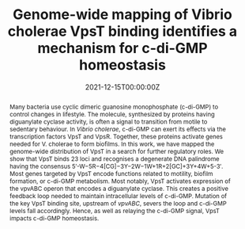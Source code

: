 ---
abstract: Many bacteria use cyclic dimeric guanosine monophosphate (c-di-GMP) to control changes in lifestyle. The molecule, synthesized by proteins having diguanylate cyclase activity, is often a signal to transition from motile to sedentary behaviour. In *Vibrio cholerae*, c-di-GMP can exert its effects via the transcription factors VpsT and VpsR. Together, these proteins activate genes needed for V. cholerae to form biofilms. In this work, we have mapped the genome-wide distribution of VpsT in a search for further regulatory roles. We show that VpsT binds 23 loci and recognises a degenerate DNA palindrome having the consensus 5′-W−5R−4[CG]−3Y−2W−1W+1R+2[GC]+3Y+4W+5-3′. Most genes targeted by VpsT encode functions related to motility, biofilm formation, or c-di-GMP metabolism. Most notably, VpsT activates expression of the vpvABC operon that encodes a diguanylate cyclase. This creates a positive feedback loop needed to maintain intracellular levels of c-di-GMP. Mutation of the key VpsT binding site, upstream of *vpvABC*, severs the loop and c-di-GMP levels fall accordingly. Hence, as well as relaying the c-di-GMP signal, VpsT impacts c-di-GMP homeostasis.
authors:
- T Guest
- JRJ Haycocks
- GZ Warren
- DC Grainger
date: "2021-12-15T00:00:00Z"
doi: ""
featured: true
image:
  preview_only: false
projects: []
publication: '*Nucleic Acids Research*'
publication_short: ""
publication_types:
- "2"
publishDate: "2017-01-01T00:00:00Z"
slides: example
summary: Many bacteria use cyclic dimeric guanosine monophosphate (c-di-GMP) to control changes in lifestyle. In this work, we have mapped the genome-wide distribution of VpsT, a c-di-GMP sensitive transcription factor, in a search for further regulatory roles in *V. cholerae*.
tags:
- Source Themes
title: Genome-wide mapping of Vibrio cholerae VpsT binding identifies a mechanism for c-di-GMP homeostasis
url_code: ""
url_dataset: ""
url_pdf: https://watermark.silverchair.com/gkab1194.pdf?token=AQECAHi208BE49Ooan9kkhW_Ercy7Dm3ZL_9Cf3qfKAc485ysgAAAsAwggK8BgkqhkiG9w0BBwagggKtMIICqQIBADCCAqIGCSqGSIb3DQEHATAeBglghkgBZQMEAS4wEQQMA6bJRPrBeM6PyPh8AgEQgIICc9S-34jpZK9l1bMHjD7pS96StrNTa7fJzlC4c4CUic1ch4BW_xyjyYXys0LMTNdiJf72KqUfo7OT7i8VmEHIgPMndgeyc9Uf3Wevv8TqbZUWYRxk_26DUb8j8_uiBagBys2u8CL2vTMVoknRnejA2QYtV_hnmUfNyiU7uGwgCibAZqA-p3Vdn2FJ_5NsCfLCdB8ifyWsjyl2Xynb_O2VlxMZgz1iCfkWwSGB3h1MLIMcxmwbklBxw-Tws-icxGvfMnLMe7AzhfxLY5_KYLHWx3dyG_p4NWfoyQ2pq7_LfDzJ2uqq1m3ZWUryc0cjkR2IVvFbaHJvVC6yh3xOt0NuZaIJWuxUFGrYayUOcqHQB4Q_aSt7MO1jEUYaEk7zyPM71yap3uewk9ytLFFjc8GXlHVYLtNGI0YfPj3jxnC3TLGiUmXdtBVMgKOF5pN2lURpdG-p5Fy_vSBdvzk8IOteVy87XlCrya1L6o2JZeX3SQyNmiFpccQERK2Li9LG1Q-Z0-sS5EOaq_xybadMPP1OyZPnEtFAO_Kt3OT2oq8o2GgdJWjtKACtDQGYaecNEay_2m92etiOGq3sTSVNQTCsJOx5sj5IUsq7I0QAuTI8wLJFhNj2aQIVkqcEn50rNrHT8WN3PR1jCZtommzqD2doz29HauhFi0TibWA3BawPkWwvsXt_b4UWgFYvEu7CLzSfHa6jhBnpvC-sfQBrQtqDBgK8coiQt7dyoIY5LpCvVW24UJnCglgW3ToMsF64yMw2bmGrX0R2CsgOkBiUGOzjxBPu8IofS5OLcsjsf29atJA4xilakoB3EZlrWRDQM2wVFRpd0A
url_poster: ""
url_project: ""
url_slides: ""
url_source: ""
url_video: ""
---